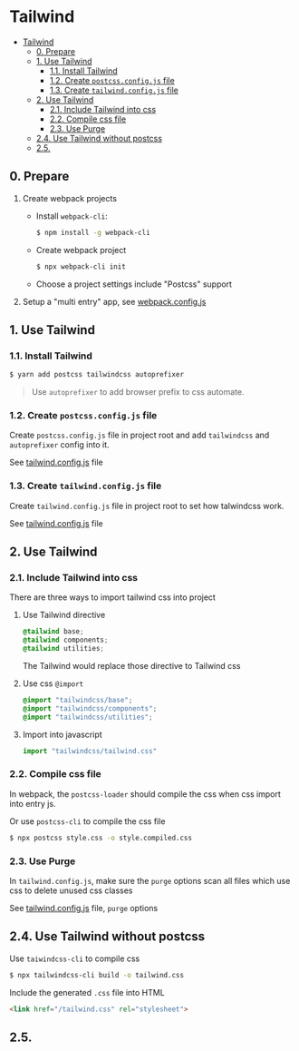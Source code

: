 # Tailwind

- [Tailwind](#tailwind)
  - [0. Prepare](#0-prepare)
  - [1. Use Tailwind](#1-use-tailwind)
    - [1.1. Install Tailwind](#11-install-tailwind)
    - [1.2. Create `postcss.config.js` file](#12-create-postcssconfigjs-file)
    - [1.3. Create `tailwind.config.js` file](#13-create-tailwindconfigjs-file)
  - [2. Use Tailwind](#2-use-tailwind)
    - [2.1. Include Tailwind into css](#21-include-tailwind-into-css)
    - [2.2. Compile css file](#22-compile-css-file)
    - [2.3. Use Purge](#23-use-purge)
  - [2.4. Use Tailwind without postcss](#24-use-tailwind-without-postcss)
  - [2.5.](#25)

## 0. Prepare

1. Create webpack projects

   - Install `webpack-cli`: 

      ```bash
      $ npm install -g webpack-cli
      ```

   - Create webpack project

      ```bash
      $ npx webpack-cli init
      ```
   
   - Choose a project settings include "Postcss" support


2. Setup a "multi entry" app, see [webpack.config.js](./webpack.config.js)

## 1. Use Tailwind

### 1.1. Install Tailwind

```bash
$ yarn add postcss tailwindcss autoprefixer
```

> Use `autoprefixer` to add browser prefix to css automate.

### 1.2. Create `postcss.config.js` file

Create `postcss.config.js` file in project root and add `tailwindcss` and `autoprefixer` config into it.

See [tailwind.config.js](./tailwind.config.js) file

### 1.3. Create `tailwind.config.js` file

Create `tailwind.config.js` file in project root to set how talwindcss work.

See [tailwind.config.js](./tailwind.config.js) file

## 2. Use Tailwind

### 2.1. Include Tailwind into css

There are three ways to import tailwind css into project

1. Use Tailwind directive

    ```css
    @tailwind base;
    @tailwind components;
    @tailwind utilities;
    ```

    The Tailwind would replace those directive to Tailwind css

2. Use css `@import`

    ```css
    @import "tailwindcss/base";
    @import "tailwindcss/components";
    @import "tailwindcss/utilities";
    ```

3. Import into javascript

    ```javascript
    import "tailwindcss/tailwind.css"
    ```

### 2.2. Compile css file

In webpack, the `postcss-loader` should compile the css when css import into entry js.

Or use `postcss-cli` to compile the css file

```bash
$ npx postcss style.css -o style.compiled.css
```

### 2.3. Use Purge

In `tailwind.config.js`, make sure the `purge` options scan all files which use css to delete unused css classes

See [tailwind.config.js](./tailwind.config.js) file, `purge` options

## 2.4. Use Tailwind without postcss

Use `taiwindcss-cli` to compile css

```bash
$ npx tailwindcss-cli build -o tailwind.css
```

Include the generated `.css` file into HTML

```html
<link href="/tailwind.css" rel="stylesheet">
```

## 2.5.  
